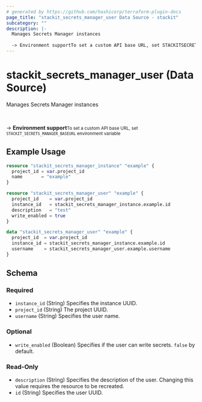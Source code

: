 ```yaml
---
# generated by https://github.com/hashicorp/terraform-plugin-docs
page_title: "stackit_secrets_manager_user Data Source - stackit"
subcategory: ""
description: |-
  Manages Secrets Manager instances
  
  -> Environment supportTo set a custom API base URL, set STACKITSECRETSMANAGER_BASEURL environment variable
---
```


# stackit_secrets_manager_user (Data Source)

Manages Secrets Manager instances

<br />

-> __Environment support__<small>To set a custom API base URL, set <code>STACKIT_SECRETS_MANAGER_BASEURL</code> environment variable </small>

## Example Usage

```terraform
resource "stackit_secrets_manager_instance" "example" {
  project_id = var.project_id
  name       = "example"
}

resource "stackit_secrets_manager_user" "example" {
  project_id    = var.project_id
  instance_id   = stackit_secrets_manager_instance.example.id
  description   = "test"
  write_enabled = true
}

data "stackit_secrets_manager_user" "example" {
  project_id  = var.project_id
  instance_id = stackit_secrets_manager_instance.example.id
  username    = stackit_secrets_manager_user.example.username
}
```

<!-- schema generated by tfplugindocs -->
## Schema

### Required

- `instance_id` (String) Specifies the instance UUID.
- `project_id` (String) The project UUID.
- `username` (String) Specifies the user name.

### Optional

- `write_enabled` (Boolean) Specifies if the user can write secrets. `false` by default.

### Read-Only

- `description` (String) Specifies the description of the user. Changing this value requires the resource to be recreated.
- `id` (String) Specifies the user UUID.


